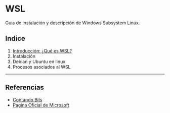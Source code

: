 # WSL
Guía de instalación y descripción de Windows Subsystem Linux.
## Indice
1. [Introducción: ¿Qué es WSL?](Docs/1-Introduccion-a-WSL.md)
2. Instalación
3. Debian y Ubuntu en linux
4. Procesos asociados al WSL
---
## Referencias
* [Contando Bits](https://www.youtube.com/watch?v=lt4UtlUzx9w)
* [Pagina Oficial de Microsoft](https://learn.microsoft.com/es-es/windows/wsl/install)
